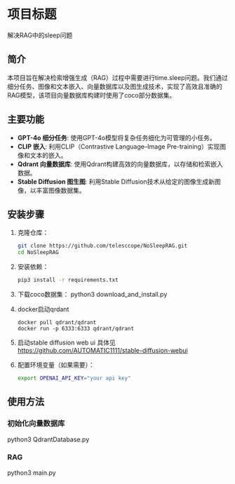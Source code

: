 # 项目标题

解决RAG中的sleep问题

## 简介

本项目旨在解决检索增强生成（RAG）过程中需要进行time.sleep问题。我们通过细分任务、图像和文本嵌入、向量数据库以及图生成技术，实现了高效且准确的RAG模型，该项目向量数据库构建时使用了coco部分数据集。

## 主要功能

- **GPT-4o 细分任务**: 使用GPT-4o模型将复杂任务细化为可管理的小任务。
- **CLIP 嵌入**: 利用CLIP（Contrastive Language–Image Pre-training）实现图像和文本的嵌入。
- **Qdrant 向量数据库**: 使用Qdrant构建高效的向量数据库，以存储和检索嵌入数据。
- **Stable Diffusion 图生图**: 利用Stable Diffusion技术从给定的图像生成新图像，以丰富图像数据集。

## 安装步骤

1. 克隆仓库：
    ```bash
    git clone https://github.com/telesccope/NoSleepRAG.git
    cd NoSleepRAG
    ```

2. 安装依赖：
    ```bash
    pip3 install -r requirements.txt
    ```
3. 下载coco数据集：
    python3 download_and_install.py

3. docker启动qrdant
    ```
    docker pull qdrant/qdrant
    docker run -p 6333:6333 qdrant/qdrant
    ```

4. 启动stable diffusion web ui
    具体见 https://github.com/AUTOMATIC1111/stable-diffusion-webui

5. 配置环境变量（如果需要）：
    ```bash
    export OPENAI_API_KEY="your api key"
    ```

## 使用方法
### 初始化向量数据库
python3 QdrantDatabase.py

### RAG
python3 main.py
